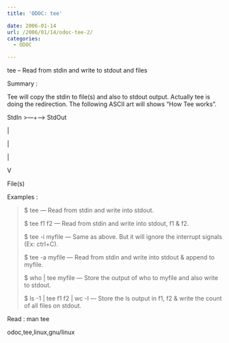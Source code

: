 ```yaml
---
title: 'ODOC: tee'

date: 2006-01-14
url: /2006/01/14/odoc-tee-2/
categories:
  - ODOC

---
```

tee &#8211; Read from stdin and write to stdout and files

Summary :

Tee will copy the stdin to file(s) and also to stdout output. Actually tee is doing the redirection. The following ASCII art will shows &#8220;How Tee works&#8221;.

StdIn >&#8212;+&#8212;> StdOut
  
|
  
|
  
|
  
V
  
File(s)

Examples :

> $ tee &#8212; Read from stdin and write into stdout.
> 
> $ tee f1 f2 &#8212; Read from stdin and write into stdout, f1 & f2.
> 
> $ tee -i myfile &#8212; Same as above. But it will ignore the interrupt signals (Ex: ctrl+C).
> 
> $ tee -a myfile &#8212; Read from stdin and write into stdout & append to myfile.
> 
> $ who | tee myfile &#8212; Store the output of who to myfile and also write to stdout.
> 
> $ ls -1 | tee f1 f2 | wc -l &#8212; Store the ls output in f1, f2 & write the count of all files on stdout.

Read : man tee

<tags>odoc,tee,linux,gnu/linux</tags>
